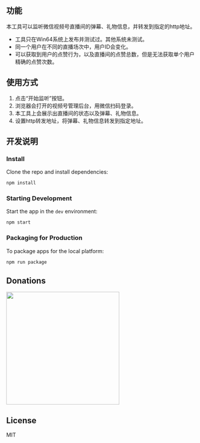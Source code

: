 ## 功能

本工具可以监听微信视频号直播间的弹幕、礼物信息，并转发到指定的http地址。

- 工具只在Win64系统上发布并测试过。其他系统未测试。
- 同一个用户在不同的直播场次中，用户ID会变化。
- 可以获取到用户的点赞行为，以及直播间的点赞总数，但是无法获取单个用户精确的点赞次数。

## 使用方式

1. 点击“开始监听”按钮。
2. 浏览器会打开的视频号管理后台，用微信扫码登录。
3. 本工具上会展示出直播间的状态以及弹幕、礼物信息。
4. 设置http转发地址，将弹幕、礼物信息转发到指定地址。

## 开发说明

### Install

Clone the repo and install dependencies:

```bash
npm install
```

### Starting Development

Start the app in the `dev` environment:

```bash
npm start
```

### Packaging for Production

To package apps for the local platform:

```bash
npm run package
```

## Donations

<img src="https://github.com/fire4nt/wxlivespy/blob/main/coffee.jpg" width="300" />


## License

MIT
